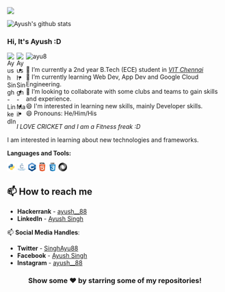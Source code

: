 <div align="left">
<a href="https://github.com/ayu8">
  <img align="center" src="https://github-readme-stats.vercel.app/api/top-langs/?username=ayu8&theme=dark&hide_langs_below=1" />
</a>
</div>

 ![Ayush's github stats](https://github-readme-stats.vercel.app/api?username=ayu8&show_icons=true&title_color=00ff41&icon_color=82eefd&text_color=afafaf&bg_color=151515)

### Hi, It's Ayush :D
<a href="https://www.linkedin.com/in/ayush-singh-3395111a6/">
  <img align="left" alt="Ayush Singh - LinkedIn" width="22px" src="https://cdn.jsdelivr.net/npm/simple-icons@v3/icons/linkedin.svg"/>
</a>
<a href="mailto:singhayush873@gmail.com">
  <img align="left" alt="Ayush Singh - Mail" width="22px" src="https://img.icons8.com/ios-glyphs/30/000000/new-post.png"/>
</a>

<img src="https://komarev.com/ghpvc/?username=ayu8" alt="ayu8"/>

- 🔭 I’m currently a 2nd year B.Tech (ECE) student in [_VIT Chennai_](http://chennai.vit.ac.in/)
- 🌱 I’m currently learning Web Dev, App Dev and Google Cloud Engineering.
- 👯 I’m looking to collaborate with some clubs and teams to gain skills and experience.
- 😄 I'm interested in learning new skills, mainly Developer skills.
- 😄 Pronouns: He/Him/His

_I LOVE CRICKET and I am a Fitness freak :D_

I am interested in learning about new technologies and frameworks.

**Languages and Tools:**  

<code><img height="20" src="https://raw.githubusercontent.com/github/explore/80688e429a7d4ef2fca1e82350fe8e3517d3494d/topics/python/python.png"></code>
<code><img height="20" src="https://raw.githubusercontent.com/github/explore/80688e429a7d4ef2fca1e82350fe8e3517d3494d/topics/c/c.png"></code>
<code><img height="20" src="https://raw.githubusercontent.com/github/explore/80688e429a7d4ef2fca1e82350fe8e3517d3494d/topics/cpp/cpp.png"></code>
<code><img height="20" src="https://raw.githubusercontent.com/github/explore/80688e429a7d4ef2fca1e82350fe8e3517d3494d/topics/html/html.png"></code>
<code><img height="20" src="https://raw.githubusercontent.com/github/explore/80688e429a7d4ef2fca1e82350fe8e3517d3494d/topics/css/css.png"></code>
<code><img height="20" src="https://raw.githubusercontent.com/github/explore/80688e429a7d4ef2fca1e82350fe8e3517d3494d/topics/json/json.png"></code>

## 📫 How to reach me

- **Hackerrank** - [ayush__88](https://www.hackerrank.com/ayush__88)
- **LinkedIn** - [Ayush Singh](https://www.linkedin.com/in/ayush-singh-3395111a6/)


 📫 **Social Media Handles**:
- **Twitter** - [SinghAyu88](https://twitter.com/SinghAyu88)
- **Facebook** - [Ayush Singh](https://www.facebook.com/mr.ayush8/)
- **Instagram** - [ayush__88](https://www.instagram.com/ayush__88)

<div align="center">

### Show some ❤️ by starring some of my repositories!

</div>

